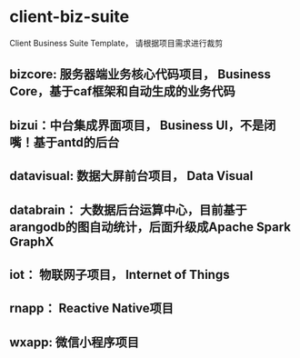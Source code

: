 # client-biz-suite
Client Business Suite Template， 请根据项目需求进行裁剪



## bizcore: 服务器端业务核心代码项目， Business Core，基于caf框架和自动生成的业务代码
## bizui：中台集成界面项目， Business UI，不是闭嘴！基于antd的后台
## datavisual: 数据大屏前台项目， Data Visual
## databrain： 大数据后台运算中心，目前基于arangodb的图自动统计，后面升级成Apache Spark GraphX
## iot： 物联网子项目， Internet of Things
## rnapp： Reactive Native项目
## wxapp: 微信小程序项目



